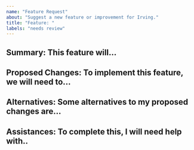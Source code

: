 ```yaml
---
name: "Feature Request"
about: "Suggest a new feature or improvement for Irving."
title: "Feature: "
labels: "needs review"
---
```


## Summary: This feature will...
<!-- Describe the feature. What will it do? What issue(s) will it address? -->

## Proposed Changes: To implement this feature, we will need to...
<!-- What will need to happen to implement this feature? -->

## Alternatives: Some alternatives to my proposed changes are...
<!-- (OPTIONAL) Are there any other alternatives you've considered to the above changes? -->

## Assistances: To complete this, I will need help with..
<!-- (OPTIONAL) Do you lack specific knowledge or resources someone else in the community could provide you with? -->
